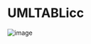 # UMLTABLicc

![image](https://github.com/user-attachments/assets/c44daa41-f2e6-4102-8713-048429c93142)

